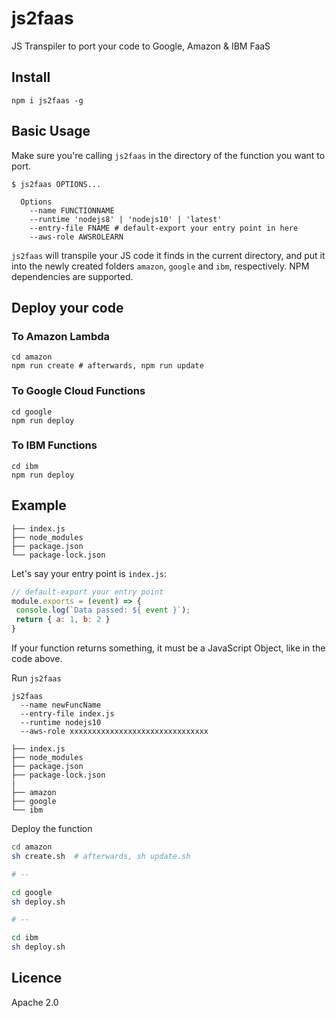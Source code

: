 # js2faas

JS Transpiler to port your code to Google, Amazon & IBM FaaS


## Install
```shell
npm i js2faas -g
```

## Basic Usage

Make sure you're calling `js2faas` in the directory of the function you want to port.

```shell
$ js2faas OPTIONS... 
  
  Options
    --name FUNCTIONNAME 
    --runtime 'nodejs8' | 'nodejs10' | 'latest'
    --entry-file FNAME # default-export your entry point in here
    --aws-role AWSROLEARN
```

`js2faas` will transpile your JS code it finds in the current directory, and put it into the newly created folders `amazon`, `google` and `ibm`, respectively. NPM dependencies are supported.

## Deploy your code

### To Amazon Lambda

```shell
cd amazon
npm run create # afterwards, npm run update
```

### To Google Cloud Functions

```shell
cd google
npm run deploy
```

### To IBM Functions

```shell
cd ibm
npm run deploy
```


## Example

```
├── index.js
├── node_modules
├── package.json
└── package-lock.json
```

Let's say your entry point is `index.js`:
```js
// default-export your entry point
module.exports = (event) => {
 console.log(`Data passed: ${ event }`);
 return { a: 1, b: 2 }
}
```

If your function returns something, it must be a JavaScript Object, like in the code above.

Run `js2faas`
```shell
js2faas
  --name newFuncName
  --entry-file index.js
  --runtime nodejs10
  --aws-role xxxxxxxxxxxxxxxxxxxxxxxxxxxxxxx
```

```
├── index.js
├── node_modules
├── package.json
├── package-lock.json
|
├── amazon
├── google
└── ibm
```

Deploy the function

```sh
cd amazon
sh create.sh  # afterwards, sh update.sh

# --

cd google
sh deploy.sh

# -- 

cd ibm
sh deploy.sh
```


## Licence

Apache 2.0
